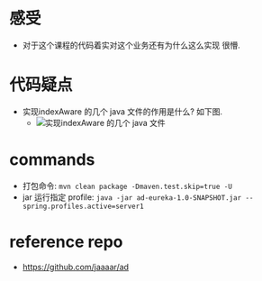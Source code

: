 # 感受
- 对于这个课程的代码着实对这个业务还有为什么这么实现 很懵.

# 代码疑点
- 实现indexAware 的几个 java 文件的作用是什么? 如下图.
    - ![实现indexAware 的几个 java 文件](https://images.gitee.com/uploads/images/2021/0413/233218_1dfc570e_5489382.png "image_376.png")


# commands
- 打包命令: `mvn clean package -Dmaven.test.skip=true -U`
- jar 运行指定 profile: `java -jar ad-eureka-1.0-SNAPSHOT.jar --spring.profiles.active=server1`

# reference repo
- https://github.com/jaaaar/ad